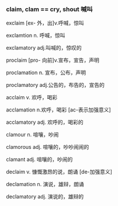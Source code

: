 ### claim, clam == cry, shout 喊叫

exclaim [ex- 外，出]v.呼喊，惊叫

exclamtion n. 呼喊，惊叫

exclamatory adj.叫喊的，惊叹的

proclaim [pro- 向前]v.宣布，宣告，声明

proclamation n. 宣布，公布，声明

proclamatory adj.公告的，布告的，宣告的

acclaim v. 欢呼，喝彩

acclamation n.欢呼，喝彩 [ac-表示加强意义]

acclamatory adj. 欢呼的，喝彩的

clamour n. 喧嚷，吵闹

clamorous adj. 喧嚷的，吵吵闹闹的

clamant adj. 喧嚷的，吵闹的

declaim v. 慷慨激昂的说，朗诵 [de-加强意义]

declamation n. 演说，雄辩，朗诵

declamatory adj. 演说的，雄辩的

